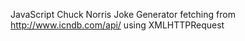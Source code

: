 JavaScript Chuck Norris Joke Generator 
fetching from http://www.icndb.com/api/ using XMLHTTPRequest
